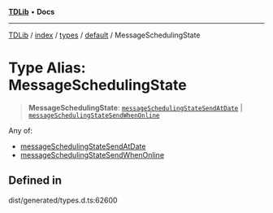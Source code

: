 [**TDLib**](../../../../../../README.md) • **Docs**

***

[TDLib](../../../../../../modules.md) / [index](../../../../../README.md) / [types](../../../README.md) / [default](../README.md) / MessageSchedulingState

# Type Alias: MessageSchedulingState

> **MessageSchedulingState**: [`messageSchedulingStateSendAtDate`](messageSchedulingStateSendAtDate.md) \| [`messageSchedulingStateSendWhenOnline`](messageSchedulingStateSendWhenOnline.md)

Any of:
- [messageSchedulingStateSendAtDate](messageSchedulingStateSendAtDate.md)
- [messageSchedulingStateSendWhenOnline](messageSchedulingStateSendWhenOnline.md)

## Defined in

dist/generated/types.d.ts:62600
